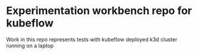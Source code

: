 # Experimentation workbench repo for kubeflow

Work in this repo represents tests with kubeflow deployed k3d cluster running on a laptop


